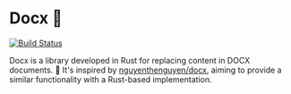 # Docx 📝

[![Build Status](https://github.com/Loner1024/docx-rs/actions/workflows/build.yml/badge.svg?branch=master)](https://github.com/Loner1024/docx-rs/actions/workflows/build.yml)

Docx is a library developed in Rust for replacing content in DOCX documents. 🦀 It's inspired by [nguyenthenguyen/docx](https://github.com/nguyenthenguyen/docx), aiming to provide a similar functionality with a Rust-based implementation.
